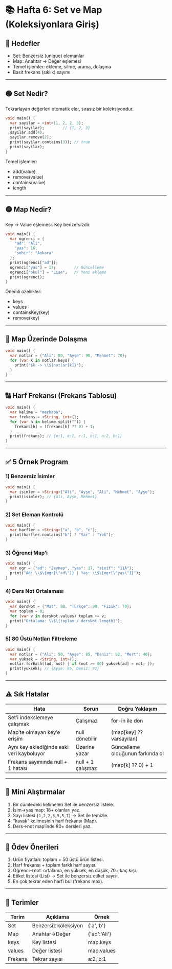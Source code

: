 # 📚 Hafta 6: Set ve Map (Koleksiyonlara Giriş)

## 🎯 Hedefler
- Set: Benzersiz (unique) elemanlar
- Map: Anahtar → Değer eşlemesi
- Temel işlemler: ekleme, silme, arama, dolaşma
- Basit frekans (sıklık) sayımı

---
## 🟢 Set Nedir?
Tekrarlayan değerleri otomatik eler, sırasız bir koleksiyondur.
```dart
void main() {
  var sayilar = <int>{1, 2, 2, 3};
  print(sayilar);        // {1, 2, 3}
  sayilar.add(4);
  sayilar.remove(2);
  print(sayilar.contains(3)); // true
  print(sayilar);
}
```
Temel işlemler:
- add(value)
- remove(value)
- contains(value)
- length

---
## 🟡 Map Nedir?
Key → Value eşlemesi. Key benzersizdir.
```dart
void main() {
  var ogrenci = {
    "ad": "Ali",
    "yas": 16,
    "sehir": "Ankara"
  };
  print(ogrenci["ad"]);
  ogrenci["yas"] = 17;        // Güncelleme
  ogrenci["okul"] = "Lise";   // Yeni ekleme
  print(ogrenci);
}
```
Önemli özellikler:
- keys
- values
- containsKey(key)
- remove(key)

---
## 🔄 Map Üzerinde Dolaşma
```dart
void main() {
  var notlar = {"Ali": 80, "Ayşe": 90, "Mehmet": 70};
  for (var k in notlar.keys) {
    print("$k -> \\${notlar[k]}");
  }
}
```
---
## 🔠 Harf Frekansı (Frekans Tablosu)
```dart
void main() {
  var kelime = "merhaba";
  var frekans = <String, int>{};
  for (var h in kelime.split("")) {
    frekans[h] = (frekans[h] ?? 0) + 1;
  }
  print(frekans); // {m:1, e:1, r:1, h:1, a:2, b:1}
}
```
---
## ✅ 5 Örnek Program
### 1) Benzersiz İsimler
```dart
void main() {
  var isimler = <String>{"Ali", "Ayşe", "Ali", "Mehmet", "Ayşe"};
  print(isimler); // {Ali, Ayşe, Mehmet}
}
```
### 2) Set Eleman Kontrolü
```dart
void main() {
  var harfler = <String>{"a", "b", "c"};
  print(harfler.contains("b") ? "Var" : "Yok");
}
```
### 3) Öğrenci Map’i
```dart
void main() {
  var ogr = {"ad": "Zeynep", "yas": 17, "sinif": "11A"};
  print("Ad: \\$\{ogr[\"ad\"]} | Yaş: \\$\{ogr[\"yas\"]}");
}
```
### 4) Ders Not Ortalaması
```dart
void main() {
  var dersNot = {"Mat": 80, "Türkçe": 90, "Fizik": 70};
  var toplam = 0;
  for (var v in dersNot.values) toplam += v;
  print("Ortalama: \\$\{toplam / dersNot.length}");
}
```
### 5) 80 Üstü Notları Filtreleme
```dart
void main() {
  var notlar = {"Ali": 50, "Ayşe": 85, "Deniz": 92, "Mert": 40};
  var yuksek = <String, int>{};
  notlar.forEach((ad, not) { if (not >= 80) yuksek[ad] = not; });
  print(yuksek); // {Ayşe: 85, Deniz: 92}
}
```
---
## ⚠️ Sık Hatalar
| Hata | Sorun | Doğru Yaklaşım |
|------|-------|----------------|
| Set’i indekslemeye çalışmak | Çalışmaz | for-in ile dön |
| Map’te olmayan key’e erişim | null dönebilir | (map[key] ?? varsayılan) |
| Aynı key eklediğinde eski veri kayboluyor | Üzerine yazar | Güncelleme olduğunun farkında ol |
| Frekans sayımında null + 1 hatası | null + 1 çalışmaz | (map[k] ?? 0) + 1 |

---
## 🧪 Mini Alıştırmalar
1. Bir cümledeki kelimeleri Set ile benzersiz listele.
2. İsim→yaş map: 18+ olanları yaz.
3. Sayı listesi `[1,2,2,3,5,5,7]` → Set ile temizle.
4. “kavak” kelimesinin harf frekansı (Map).
5. Ders→not map’inde 80+ dersleri yaz.

---
## 🏁 Ödev Önerileri
1. Ürün fiyatları: toplam + 50 üstü ürün listesi.
2. Harf frekansı + toplam farklı harf sayısı.
3. Öğrenci→not: ortalama, en yüksek, en düşük, 70+ kaç kişi.
4. Etiket listesi (List) → Set ile benzersiz etiket sayısı.
5. En çok tekrar eden harfi bul (frekans max).

---
## 🧠 Terimler
| Terim | Açıklama | Örnek |
|-------|----------|-------|
| Set | Benzersiz koleksiyon | {'a','b'} |
| Map | Anahtar→Değer | {'ad':'Ali'} |
| keys | Key listesi | map.keys |
| values | Değer listesi | map.values |
| Frekans | Tekrar sayısı | a:2, b:1 |